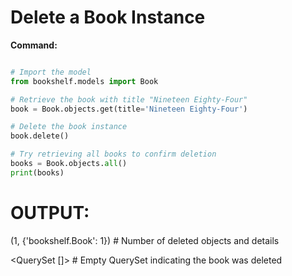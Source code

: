 # Delete a Book Instance

**Command:**

```python

# Import the model
from bookshelf.models import Book

# Retrieve the book with title "Nineteen Eighty-Four"
book = Book.objects.get(title='Nineteen Eighty-Four')

# Delete the book instance
book.delete()

# Try retrieving all books to confirm deletion
books = Book.objects.all()
print(books)
```


# OUTPUT:
(1, {'bookshelf.Book': 1})  # Number of deleted objects and details

<QuerySet []>  # Empty QuerySet indicating the book was deleted
